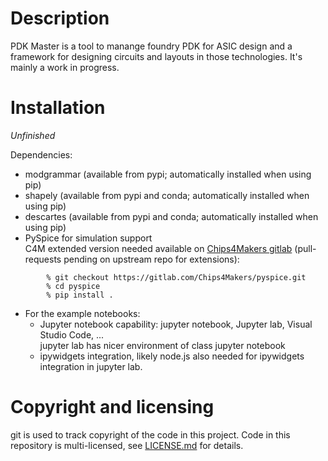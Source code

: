 # Description

PDK Master is a tool to manange foundry PDK for ASIC design and a framework for designing circuits and layouts in those technologies.
It's mainly a work in progress.

# Installation

_Unfinished_

Dependencies:

- modgrammar (available from pypi; automatically installed when using pip)
- shapely (available from pypi and conda; automatically installed when using pip)
- descartes (available from pypi and conda; automatically installed when using pip)
- PySpice for simulation support  
  C4M extended version needed available on [Chips4Makers gitlab](https://gitlab.com/Chips4Makers/pyspice) (pull-requests pending on upstream repo for extensions):

```
        % git checkout https://gitlab.com/Chips4Makers/pyspice.git
        % cd pyspice
        % pip install .
```


- For the example notebooks:
    - Jupyter notebook capability: jupyter notebook, Jupyter lab, Visual Studio Code, ...  
      jupyter lab has nicer environment of class jupyter notebook
    - ipywidgets integration, likely node.js also needed for ipywidgets integration in jupyter lab.

# Copyright and licensing

git is used to track copyright of the code in this project.
Code in this repository is multi-licensed, see [LICENSE.md](LICENSE.md) for details.
